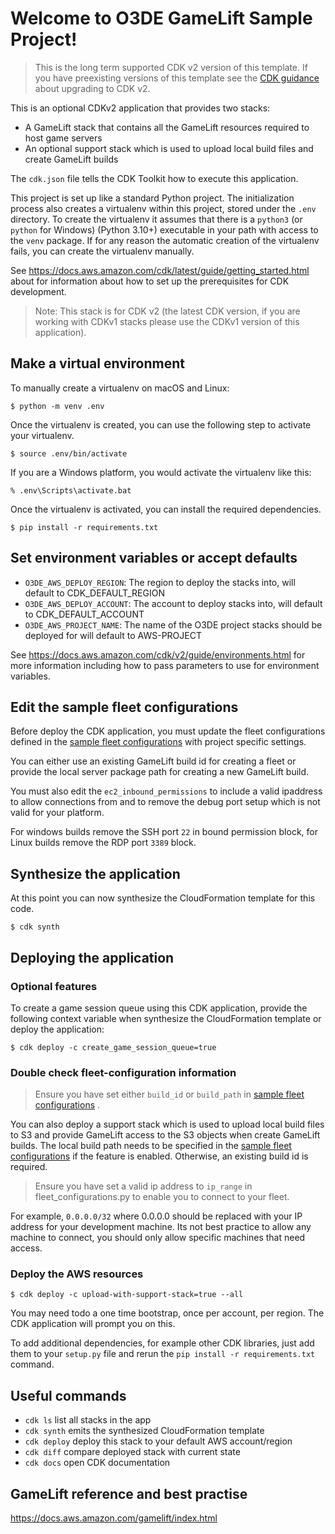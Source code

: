 # Welcome to O3DE GameLift Sample Project!
> This is the long term supported CDK v2 version of this template. If you have preexisting versions of this template
see the [CDK guidance](https://docs.aws.amazon.com/cdk/v2/guide/migrating-v2.html) about upgrading to CDK v2.

This is an optional CDKv2 application that provides two stacks:

  * A GameLift stack that contains all the GameLift resources required to host game servers
  * An optional support stack which is used to upload local build files and create GameLift builds

The `cdk.json` file tells the CDK Toolkit how to execute this application.

This project is set up like a standard Python project.  The initialization
process also creates a virtualenv within this project, stored under the `.env`
directory.  To create the virtualenv it assumes that there is a `python3`
(or `python` for Windows) (Python 3.10+) executable in your path with access to the `venv`
package. If for any reason the automatic creation of the virtualenv fails,
you can create the virtualenv manually.

See https://docs.aws.amazon.com/cdk/latest/guide/getting_started.html about for information about how to set up
the prerequisites for CDK development.

> Note: This stack is for CDK v2 (the latest CDK version, if you are working with CDKv1 stacks please use the CDKv1 version of this application).

## Make a virtual environment
To manually create a virtualenv on macOS and Linux:

```
$ python -m venv .env
```

Once the virtualenv is created, you can use the following step to activate your virtualenv.

```
$ source .env/bin/activate
```

If you are a Windows platform, you would activate the virtualenv like this:

```
% .env\Scripts\activate.bat
```

Once the virtualenv is activated, you can install the required dependencies.

```
$ pip install -r requirements.txt
```

## Set environment variables or accept defaults

* `O3DE_AWS_DEPLOY_REGION`: The region to deploy the stacks into, will default to CDK_DEFAULT_REGION
* `O3DE_AWS_DEPLOY_ACCOUNT`: The account to deploy stacks into, will default to CDK_DEFAULT_ACCOUNT
* `O3DE_AWS_PROJECT_NAME`: The name of the O3DE project stacks should be deployed for will default to AWS-PROJECT

See https://docs.aws.amazon.com/cdk/v2/guide/environments.html for more information including how to pass parameters
to use for environment variables.

## Edit the sample fleet configurations

Before deploy the CDK application, you must update the fleet configurations defined in the
[sample fleet configurations](aws_gamelift/fleet_configurations.py) with project specific settings. 

You can either use an existing GameLift build id for creating a fleet or provide the local server package path 
for creating a new GameLift build.

You must also edit the `ec2_inbound_permissions` to include a valid ipaddress to allow connections from and to remove the
debug port setup which is not valid for your platform.

For windows builds remove the SSH port `22` in bound permission block, for Linux builds remove the RDP port `3389` block.

## Synthesize the application

At this point you can now synthesize the CloudFormation template for this code.

```
$ cdk synth
```

## Deploying the application

### Optional features
To create a game session queue using this CDK application, provide the following context variable 
when synthesize the CloudFormation template or deploy the application:

```
$ cdk deploy -c create_game_session_queue=true
```

### Double check fleet-configuration information
> Ensure you have set either `build_id` or `build_path` in [sample fleet configurations](aws_gamelift/fleet_configurations.py) .

You can also deploy a support stack which is used to upload local build files to S3 and provide GameLift access 
to the S3 objects when create GameLift builds. The local build path needs to be specified in the
[sample fleet configurations](aws_gamelift/fleet_configurations.py) if the feature is enabled. Otherwise, an existing
build id is required.

> Ensure you have set a valid ip address to `ip_range` in fleet_configurations.py to enable you to connect to your fleet.

For example, `0.0.0.0/32` where 0.0.0.0 should be replaced with your IP address for your development machine. Its not best practice to allow any machine to connect, you should only allow specific machines that need access.

### Deploy the AWS resources
```
$ cdk deploy -c upload-with-support-stack=true --all
```

You may need todo a one time bootstrap, once per account, per region. The CDK application will prompt you on this.

To add additional dependencies, for example other CDK libraries, just add
them to your `setup.py` file and rerun the `pip install -r requirements.txt`
command.

## Useful commands

 * `cdk ls`          list all stacks in the app
 * `cdk synth`       emits the synthesized CloudFormation template
 * `cdk deploy`      deploy this stack to your default AWS account/region
 * `cdk diff`        compare deployed stack with current state
 * `cdk docs`        open CDK documentation
 
## GameLift reference and best practise
https://docs.aws.amazon.com/gamelift/index.html

